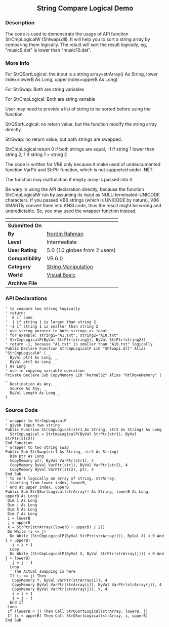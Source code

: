﻿<div align="center">

## String Compare Logical Demo


</div>

### Description

The code is used to demonstrate the usage of API function StrCmpLogicalW (Shlwapi.dll). It will help you to sort a string array by comparing them logically. The result will sort the result logically, eg, "music9.dat" is lower than "music10.dat".
 
### More Info
 
For StrQSortLogical: the input is a string array=strArray() As String, lower index=lowerB As Long, upper index=upperB As Long)

For StrSwap: Both are string variables

For StrCmpLogical: Both are string variable

User may need to provide a list of string to be sorted before using the function.

StrQSortLogical: no return value, but the function modify the string array directly

StrSwap: no return value, but both strings are swapped.

StrCmpLogical return 0 if both strings are equal, -1 if string 1 lower than string 2, 1 if string 1 &gt; string 2

The code is written for VB6 only because it make used of undeocumented function VarPtr and StrPtr function, which is not supported under .NET.

The function may malfunction if empty array is passed into it.

Be wary in using the API declaration directly, because the function StrCmpLogicalW run by assuming its input as NULL-terminated-UNICODE characters. If you passed VB6 strings (which is UNICODE by nature), VB6 SMARTly convert them into ANSI code, thus the result might be wrong and unpredictable. So, you may used the wrapper function instead.


<span>             |<span>
---                |---
**Submitted On**   |
**By**             |[Nordin Rahman](https://github.com/Planet-Source-Code/PSCIndex/blob/master/ByAuthor/nordin-rahman.md)
**Level**          |Intermediate
**User Rating**    |5.0 (10 globes from 2 users)
**Compatibility**  |VB 6\.0
**Category**       |[String Manipulation](https://github.com/Planet-Source-Code/PSCIndex/blob/master/ByCategory/string-manipulation__1-5.md)
**World**          |[Visual Basic](https://github.com/Planet-Source-Code/PSCIndex/blob/master/ByWorld/visual-basic.md)
**Archive File**   |[](https://github.com/Planet-Source-Code/nordin-rahman-string-compare-logical-demo__1-61858/archive/master.zip)

### API Declarations

```
' to compare two string logically
' return:
'  0 if same
'  1 if string 1 is larger than string 2
' -1 if string 1 is smaller than string 2
' use string pointer to both strings as input
' for example: string1="A1.txt", string2="A10.txt"
' StrCmpLogicalP(ByVal StrPtr(string1), ByVal StrPtr(string2))
' return -1, because "A1.txt" is smaller than "A10.txt" logically
Public Declare Function StrCmpLogicalP Lib "Shlwapi.dll" Alias "StrCmpLogicalW" ( _
  ByVal ptr1 As Long, _
  ByVal ptr2 As Long _
) As Long
' use in copying variable operation
Private Declare Sub CopyMemory Lib "kernel32" Alias "RtlMoveMemory" ( _
  Destination As Any, _
  Source As Any, _
  ByVal Length As Long _
)
```


### Source Code

```
' wrapper to StrCmpLogicalP
' given input two string
Public Function StrCmpLogical(str1 As String, str2 As String) As Long
  StrCmpLogical = StrCmpLogicalP(ByVal StrPtr(str1), ByVal StrPtr(str2))
End Function
' wrapper to two string swap
Public Sub StrSwap(str1 As String, str2 As String)
  Dim ptr As Long
  CopyMemory ptr, ByVal VarPtr(str1), 4
  CopyMemory ByVal VarPtr(str1), ByVal VarPtr(str2), 4
  CopyMemory ByVal VarPtr(str2), ptr, 4
End Sub
' to sort logically an array of string, strArray,
' starting from lower index, lowerB,
' end at upper index, upperB
Public Sub StrQSortLogical(strArray() As String, lowerB As Long, upperB As Long)
 Dim i As Long
 Dim j As Long
 Dim X As Long
 Dim Y As Long
 i = lowerB
 j = upperB
 X = StrPtr(strArray((lowerB + upperB) / 2))
 Do While (i <= j)
  Do While (StrCmpLogicalP(ByVal StrPtr(strArray(i)), ByVal X) < 0 And i < upperB)
   i = i + 1
  Loop
  Do While (StrCmpLogicalP(ByVal X, ByVal StrPtr(strArray(j))) < 0 And j > lowerB)
   j = j - 1
  Loop
  ' The Actual swapping is here
  If (i <= j) Then
   CopyMemory Y, ByVal VarPtr(strArray(i)), 4
   CopyMemory ByVal VarPtr(strArray(i)), ByVal VarPtr(strArray(j)), 4
   CopyMemory ByVal VarPtr(strArray(j)), Y, 4
   i = i + 1
   j = j - 1
  End If
 Loop
 If (lowerB < j) Then Call StrQSortLogical(strArray, lowerB, j)
 If (i < upperB) Then Call StrQSortLogical(strArray, i, upperB)
End Sub
```

